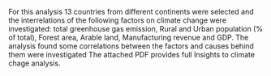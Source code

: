 For this analysis 13 countries from different continents were selected and the interrelations of the 
following factors on climate change were investigated: total greenhouse gas emission, Rural and Urban 
population (% of total), Forest area, Arable land, Manufacturing revenue and GDP.
The analysis found some correlations between the factors and causes behind them were investigated
The attached PDF provides full Insights to climate chage analysis.
